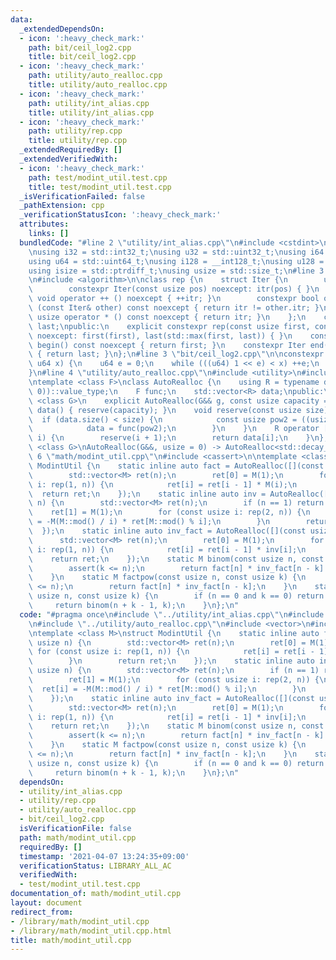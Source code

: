 ```yaml
---
data:
  _extendedDependsOn:
  - icon: ':heavy_check_mark:'
    path: bit/ceil_log2.cpp
    title: bit/ceil_log2.cpp
  - icon: ':heavy_check_mark:'
    path: utility/auto_realloc.cpp
    title: utility/auto_realloc.cpp
  - icon: ':heavy_check_mark:'
    path: utility/int_alias.cpp
    title: utility/int_alias.cpp
  - icon: ':heavy_check_mark:'
    path: utility/rep.cpp
    title: utility/rep.cpp
  _extendedRequiredBy: []
  _extendedVerifiedWith:
  - icon: ':heavy_check_mark:'
    path: test/modint_util.test.cpp
    title: test/modint_util.test.cpp
  _isVerificationFailed: false
  _pathExtension: cpp
  _verificationStatusIcon: ':heavy_check_mark:'
  attributes:
    links: []
  bundledCode: "#line 2 \"utility/int_alias.cpp\"\n#include <cstdint>\n#include <cstddef>\n\
    \nusing i32 = std::int32_t;\nusing u32 = std::uint32_t;\nusing i64 = std::int64_t;\n\
    using u64 = std::uint64_t;\nusing i128 = __int128_t;\nusing u128 = __uint128_t;\n\
    using isize = std::ptrdiff_t;\nusing usize = std::size_t;\n#line 3 \"utility/rep.cpp\"\
    \n#include <algorithm>\n\nclass rep {\n    struct Iter {\n        usize itr;\n\
    \        constexpr Iter(const usize pos) noexcept: itr(pos) { }\n        constexpr\
    \ void operator ++ () noexcept { ++itr; }\n        constexpr bool operator !=\
    \ (const Iter& other) const noexcept { return itr != other.itr; }\n        constexpr\
    \ usize operator * () const noexcept { return itr; }\n    };\n    const Iter first,\
    \ last;\npublic:\n    explicit constexpr rep(const usize first, const usize last)\
    \ noexcept: first(first), last(std::max(first, last)) { }\n    constexpr Iter\
    \ begin() const noexcept { return first; }\n    constexpr Iter end() const noexcept\
    \ { return last; }\n};\n#line 3 \"bit/ceil_log2.cpp\"\n\nconstexpr u64 ceil_log2(const\
    \ u64 x) {\n    u64 e = 0;\n    while (((u64) 1 << e) < x) ++e;\n    return e;\n\
    }\n#line 4 \"utility/auto_realloc.cpp\"\n#include <utility>\n#include <vector>\n\
    \ntemplate <class F>\nclass AutoRealloc {\n    using R = typename decltype(std::declval<F>()((usize)\
    \ 0))::value_type;\n    F func;\n    std::vector<R> data;\npublic:\n    template\
    \ <class G>\n    explicit AutoRealloc(G&& g, const usize capacity = 0): func(std::forward<G>(g)),\
    \ data() { reserve(capacity); }\n    void reserve(const usize size) {\n      \
    \  if (data.size() < size) {\n            const usize pow2 = ((usize) 1 << ceil_log2(size));\n\
    \            data = func(pow2);\n        }\n    }\n    R operator [] (const usize\
    \ i) {\n        reserve(i + 1);\n        return data[i];\n    }\n};\n\ntemplate\
    \ <class G>\nAutoRealloc(G&&, usize = 0) -> AutoRealloc<std::decay_t<G>>;\n#line\
    \ 6 \"math/modint_util.cpp\"\n#include <cassert>\n\ntemplate <class M>\nstruct\
    \ ModintUtil {\n    static inline auto fact = AutoRealloc([](const usize n) {\n\
    \        std::vector<M> ret(n);\n        ret[0] = M(1);\n        for (const usize\
    \ i: rep(1, n)) {\n            ret[i] = ret[i - 1] * M(i);\n        }\n      \
    \  return ret;\n    });\n    static inline auto inv = AutoRealloc([](const usize\
    \ n) {\n        std::vector<M> ret(n);\n        if (n == 1) return ret;\n    \
    \    ret[1] = M(1);\n        for (const usize i: rep(2, n)) {\n            ret[i]\
    \ = -M(M::mod() / i) * ret[M::mod() % i];\n        }\n        return ret;\n  \
    \  });\n    static inline auto inv_fact = AutoRealloc([](const usize n) {\n  \
    \      std::vector<M> ret(n);\n        ret[0] = M(1);\n        for (const usize\
    \ i: rep(1, n)) {\n            ret[i] = ret[i - 1] * inv[i];\n        }\n    \
    \    return ret;\n    });\n    static M binom(const usize n, const usize k) {\n\
    \        assert(k <= n);\n        return fact[n] * inv_fact[n - k] * inv_fact[k];\n\
    \    }\n    static M factpow(const usize n, const usize k) {\n        assert(k\
    \ <= n);\n        return fact[n] * inv_fact[n - k];\n    }\n    static M homo(const\
    \ usize n, const usize k) {\n        if (n == 0 and k == 0) return M(1);\n   \
    \     return binom(n + k - 1, k);\n    }\n};\n"
  code: "#pragma once\n#include \"../utility/int_alias.cpp\"\n#include \"../utility/rep.cpp\"\
    \n#include \"../utility/auto_realloc.cpp\"\n#include <vector>\n#include <cassert>\n\
    \ntemplate <class M>\nstruct ModintUtil {\n    static inline auto fact = AutoRealloc([](const\
    \ usize n) {\n        std::vector<M> ret(n);\n        ret[0] = M(1);\n       \
    \ for (const usize i: rep(1, n)) {\n            ret[i] = ret[i - 1] * M(i);\n\
    \        }\n        return ret;\n    });\n    static inline auto inv = AutoRealloc([](const\
    \ usize n) {\n        std::vector<M> ret(n);\n        if (n == 1) return ret;\n\
    \        ret[1] = M(1);\n        for (const usize i: rep(2, n)) {\n          \
    \  ret[i] = -M(M::mod() / i) * ret[M::mod() % i];\n        }\n        return ret;\n\
    \    });\n    static inline auto inv_fact = AutoRealloc([](const usize n) {\n\
    \        std::vector<M> ret(n);\n        ret[0] = M(1);\n        for (const usize\
    \ i: rep(1, n)) {\n            ret[i] = ret[i - 1] * inv[i];\n        }\n    \
    \    return ret;\n    });\n    static M binom(const usize n, const usize k) {\n\
    \        assert(k <= n);\n        return fact[n] * inv_fact[n - k] * inv_fact[k];\n\
    \    }\n    static M factpow(const usize n, const usize k) {\n        assert(k\
    \ <= n);\n        return fact[n] * inv_fact[n - k];\n    }\n    static M homo(const\
    \ usize n, const usize k) {\n        if (n == 0 and k == 0) return M(1);\n   \
    \     return binom(n + k - 1, k);\n    }\n};\n"
  dependsOn:
  - utility/int_alias.cpp
  - utility/rep.cpp
  - utility/auto_realloc.cpp
  - bit/ceil_log2.cpp
  isVerificationFile: false
  path: math/modint_util.cpp
  requiredBy: []
  timestamp: '2021-04-07 13:24:35+09:00'
  verificationStatus: LIBRARY_ALL_AC
  verifiedWith:
  - test/modint_util.test.cpp
documentation_of: math/modint_util.cpp
layout: document
redirect_from:
- /library/math/modint_util.cpp
- /library/math/modint_util.cpp.html
title: math/modint_util.cpp
---
```

